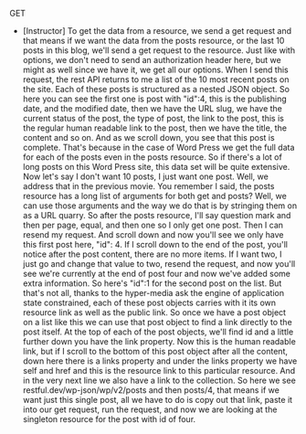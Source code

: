 GET
- [Instructor] To get the data from a resource, we send a get request and that means if we want the data from the posts resource, or the last 10 posts in this blog, we'll send a get request to the resource. Just like with options, we don't need to send an authorization header here, but we might as well since we have it, we get all our options. When I send this request, the rest API returns to me a list of the 10 most recent posts on the site. Each of these posts is structured as a nested JSON object. So here you can see the first one is post with "id":4, this is the publishing date, and the modified date, then we have the URL slug, we have the current status of the post, the type of post, the link to the post, this is the regular human readable link to the post, then we have the title, the content and so on. And as we scroll down, you see that this post is complete. That's because in the case of Word Press we get the full data for each of the posts even in the posts resource. So if there's a lot of long posts on this Word Press site, this data set will be quite extensive. Now let's say I don't want 10 posts, I just want one post. Well, we address that in the previous movie. You remember I said, the posts resource has a long list of arguments for both get and posts? Well, we can use those arguments and the way we do that is by stringing them on as a URL quarry. So after the posts resource, I'll say question mark and then per page, equal, and then one so I only get one post. Then I can resend my request. And scroll down and now you'll see we only have this first post here, "id": 4. If I scroll down to the end of the post, you'll notice after the post content, there are no more items. If I want two, I just go and change that value to two, resend the request, and now you'll see we're currently at the end of post four and now we've added some extra information. So here's "id":1 for the second post on the list. But that's not all, thanks to the hyper-media ask the engine of application state constrained, each of these post objects carries with it its own resource link as well as the public link. So once we have a post object on a list like this we can use that post object to find a link directly to the post itself. At the top of each of the post objects, we'll find id and a little further down you have the link property. Now this is the human readable link, but if I scroll to the bottom of this post object after all the content, down here there is a links property and under the links property we have self and href and this is the resource link to this particular resource. And in the very next line we also have a link to the collection. So here we see restful.dev/wp-json/wp/v2/posts and then posts/4, that means if we want just this single post, all we have to do is copy out that link, paste it into our get request, run the request, and now we are looking at the singleton resource for the post with id of four.